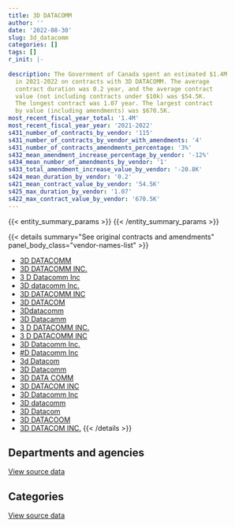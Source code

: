 ```yaml
---
title: 3D DATACOMM
author: ''
date: '2022-08-30'
slug: 3d_datacomm
categories: []
tags: []
r_init: |-
  
description: The Government of Canada spent an estimated $1.4M
  in 2021-2022 on contracts with 3D DATACOMM. The average
  contract duration was 0.2 year, and the average contract
  value (not including contracts under $10k) was $54.5K.
  The longest contract was 1.07 year. The largest contract
  by value (including amendments) was $670.5K.
most_recent_fiscal_year_total: '1.4M'
most_recent_fiscal_year_year: '2021-2022'
s431_number_of_contracts_by_vendor: '115'
s431_number_of_contracts_by_vendor_with_amendments: '4'
s431_number_of_contracts_amendments_percentage: '3%'
s432_mean_amendment_increase_percentage_by_vendor: '-12%'
s434_mean_number_of_amendments_by_vendor: '1'
s433_total_amendment_increase_value_by_vendor: '-20.8K'
s424_mean_duration_by_vendor: '0.2'
s421_mean_contract_value_by_vendor: '54.5K'
s425_max_duration_by_vendor: '1.07'
s422_max_contract_value_by_vendor: '670.5K'
---
```


<script src="/rmarkdown-libs/htmlwidgets/htmlwidgets.js"></script>
<link href="/rmarkdown-libs/datatables-css/datatables-crosstalk.css" rel="stylesheet" />
<script src="/rmarkdown-libs/datatables-binding/datatables.js"></script>
<script src="/rmarkdown-libs/jquery/jquery-3.6.0.min.js"></script>
<link href="/rmarkdown-libs/dt-core-bootstrap/css/dataTables.bootstrap.min.css" rel="stylesheet" />
<link href="/rmarkdown-libs/dt-core-bootstrap/css/dataTables.bootstrap.extra.css" rel="stylesheet" />
<script src="/rmarkdown-libs/dt-core-bootstrap/js/jquery.dataTables.min.js"></script>
<script src="/rmarkdown-libs/dt-core-bootstrap/js/dataTables.bootstrap.min.js"></script>
<link href="/rmarkdown-libs/crosstalk/css/crosstalk.min.css" rel="stylesheet" />
<script src="/rmarkdown-libs/crosstalk/js/crosstalk.min.js"></script>
<script src="/rmarkdown-libs/htmlwidgets/htmlwidgets.js"></script>
<link href="/rmarkdown-libs/datatables-css/datatables-crosstalk.css" rel="stylesheet" />
<script src="/rmarkdown-libs/datatables-binding/datatables.js"></script>
<script src="/rmarkdown-libs/jquery/jquery-3.6.0.min.js"></script>
<link href="/rmarkdown-libs/dt-core-bootstrap/css/dataTables.bootstrap.min.css" rel="stylesheet" />
<link href="/rmarkdown-libs/dt-core-bootstrap/css/dataTables.bootstrap.extra.css" rel="stylesheet" />
<script src="/rmarkdown-libs/dt-core-bootstrap/js/jquery.dataTables.min.js"></script>
<script src="/rmarkdown-libs/dt-core-bootstrap/js/dataTables.bootstrap.min.js"></script>
<link href="/rmarkdown-libs/crosstalk/css/crosstalk.min.css" rel="stylesheet" />
<script src="/rmarkdown-libs/crosstalk/js/crosstalk.min.js"></script>

{{< entity_summary_params >}}
{{< /entity_summary_params >}}

{{< details summary="See original contracts and amendments" panel_body_class="vendor-names-list" >}}
- [3D DATACOMM](https://search.open.canada.ca/en/ct/?sort=contract_value_f%20desc&page=1&search_text=%223D%20DATACOMM%22)
- [3D DATACOMM INC.](https://search.open.canada.ca/en/ct/?sort=contract_value_f%20desc&page=1&search_text=%223D%20DATACOMM%20INC.%22)
- [3 D Datacomm Inc](https://search.open.canada.ca/en/ct/?sort=contract_value_f%20desc&page=1&search_text=%223%20D%20Datacomm%20Inc%22)
- [3D datacomm Inc.](https://search.open.canada.ca/en/ct/?sort=contract_value_f%20desc&page=1&search_text=%223D%20datacomm%20Inc.%22)
- [3D DATACOMM INC](https://search.open.canada.ca/en/ct/?sort=contract_value_f%20desc&page=1&search_text=%223D%20DATACOMM%20INC%22)
- [3D DATACOM](https://search.open.canada.ca/en/ct/?sort=contract_value_f%20desc&page=1&search_text=%223D%20DATACOM%22)
- [3Ddatacomm](https://search.open.canada.ca/en/ct/?sort=contract_value_f%20desc&page=1&search_text=%223Ddatacomm%22)
- [3D Datacamm](https://search.open.canada.ca/en/ct/?sort=contract_value_f%20desc&page=1&search_text=%223D%20Datacamm%22)
- [3 D DATACOMM INC.](https://search.open.canada.ca/en/ct/?sort=contract_value_f%20desc&page=1&search_text=%223%20D%20DATACOMM%20INC.%22)
- [3 D DATACOMM INC](https://search.open.canada.ca/en/ct/?sort=contract_value_f%20desc&page=1&search_text=%223%20D%20DATACOMM%20INC%22)
- [3D Datacomm Inc.](https://search.open.canada.ca/en/ct/?sort=contract_value_f%20desc&page=1&search_text=%223D%20Datacomm%20Inc.%22)
- [\#D Datacomm Inc](https://search.open.canada.ca/en/ct/?sort=contract_value_f%20desc&page=1&search_text=%22%23D%20Datacomm%20Inc%22)
- [3d Datacom](https://search.open.canada.ca/en/ct/?sort=contract_value_f%20desc&page=1&search_text=%223d%20Datacom%22)
- [3D Datacomm](https://search.open.canada.ca/en/ct/?sort=contract_value_f%20desc&page=1&search_text=%223D%20Datacomm%22)
- [3D DATA COMM](https://search.open.canada.ca/en/ct/?sort=contract_value_f%20desc&page=1&search_text=%223D%20DATA%20COMM%22)
- [3D DATACOM INC](https://search.open.canada.ca/en/ct/?sort=contract_value_f%20desc&page=1&search_text=%223D%20DATACOM%20INC%22)
- [3D Datacomm Inc](https://search.open.canada.ca/en/ct/?sort=contract_value_f%20desc&page=1&search_text=%223D%20Datacomm%20Inc%22)
- [3D datacomm](https://search.open.canada.ca/en/ct/?sort=contract_value_f%20desc&page=1&search_text=%223D%20datacomm%22)
- [3D Datacom](https://search.open.canada.ca/en/ct/?sort=contract_value_f%20desc&page=1&search_text=%223D%20Datacom%22)
- [3D DATACOOM](https://search.open.canada.ca/en/ct/?sort=contract_value_f%20desc&page=1&search_text=%223D%20DATACOOM%22)
- [3D DATACOM INC.](https://search.open.canada.ca/en/ct/?sort=contract_value_f%20desc&page=1&search_text=%223D%20DATACOM%20INC.%22)
{{< /details >}}

## Departments and agencies

<div id="htmlwidget-1" style="width:100%;height:auto;" class="datatables html-widget"></div>
<script type="application/json" data-for="htmlwidget-1">{"x":{"style":"bootstrap","filter":"none","vertical":false,"data":[["<a href=\"/departments/cbsa-asfc/\">Canada Border Services Agency<\/a>","<a href=\"/departments/cra-arc/\">Canada Revenue Agency<\/a>","<a href=\"/departments/dfo-mpo/\">Fisheries and Oceans Canada<\/a>","<a href=\"/departments/dnd-mdn/\">National Defence<\/a>","<a href=\"/departments/iaac-aeic/\">Impact Assessment Agency of Canada<\/a>","<a href=\"/departments/pc/\">Parks Canada<\/a>","<a href=\"/departments/pwgsc-tpsgc/\">Public Services and Procurement Canada<\/a>","<a href=\"/departments/rcmp-grc/\">Royal Canadian Mounted Police<\/a>","<a href=\"/departments/ssc-spc/\">Shared Services Canada<\/a>","<a href=\"/departments/vac-acc/\">Veterans Affairs Canada<\/a>"],[10717.06,null,157830.51,105176.62,16021.47,null,19554.81,null,355116.65,null],[null,null,2032075.89,10538.61,null,15610.8,55137.39,166100.02,121505.38,25875],[null,null,772069.93,null,null,102907.12,14589.36,471035.77,30246.64,null],[null,82887.88,564245.21,30847.76,null,null,509769,143168.47,95816.2,null]],"container":"<table class=\"table table-striped table-hover row-border order-column display\">\n  <thead>\n    <tr>\n      <th>Department<\/th>\n      <th>2018-2019<\/th>\n      <th>2019-2020<\/th>\n      <th>2020-2021<\/th>\n      <th>2021-2022<\/th>\n    <\/tr>\n  <\/thead>\n<\/table>","options":{"order":[[4,"desc"]],"pageLength":10,"autoWidth":true,"columnDefs":[{"targets":1,"render":"function(data, type, row, meta) {\n    return type !== 'display' ? data : DTWidget.formatCurrency(data, \"$\", 2, 3, \",\", \".\", true, null);\n  }"},{"targets":2,"render":"function(data, type, row, meta) {\n    return type !== 'display' ? data : DTWidget.formatCurrency(data, \"$\", 2, 3, \",\", \".\", true, null);\n  }"},{"targets":3,"render":"function(data, type, row, meta) {\n    return type !== 'display' ? data : DTWidget.formatCurrency(data, \"$\", 2, 3, \",\", \".\", true, null);\n  }"},{"targets":4,"render":"function(data, type, row, meta) {\n    return type !== 'display' ? data : DTWidget.formatCurrency(data, \"$\", 2, 3, \",\", \".\", true, null);\n  }"},{"width":"16%","targets":[1,2,3,4]},{"className":"dt-right","targets":[1,2,3,4]}],"orderClasses":false}},"evals":["options.columnDefs.0.render","options.columnDefs.1.render","options.columnDefs.2.render","options.columnDefs.3.render"],"jsHooks":[]}</script>
<p class="text-right">
<a href="https://github.com/GoC-Spending/contracts-data/tree/main/data/out/vendors/3d_datacomm/summary_by_fiscal_year_by_department.csv" class="source-data-link btn btn-link">View source data</a>
</p>

## Categories

<div id="htmlwidget-2" style="width:100%;height:auto;" class="datatables html-widget"></div>
<script type="application/json" data-for="htmlwidget-2">{"x":{"style":"bootstrap","filter":"none","vertical":false,"data":[["<a href=\"/categories/facilities_and_construction/\">Facilities and construction<\/a>","<a href=\"/categories/office_management/\">Office management<\/a>","<a href=\"/categories/defence/\">Defence<\/a>","<a href=\"/categories/information_technology/\">Information technology<\/a>","<a href=\"/categories/industrial_products_and_services/\">Industrial products and services<\/a>"],[19554.81,null,105176.62,506059.18,33626.51],[null,null,10538.61,2400693.68,15610.8],[null,51847.7,null,1236094,102907.12],[10515.21,589663.37,30847.76,776116.78,19591.4]],"container":"<table class=\"table table-striped table-hover row-border order-column display\">\n  <thead>\n    <tr>\n      <th>Category<\/th>\n      <th>2018-2019<\/th>\n      <th>2019-2020<\/th>\n      <th>2020-2021<\/th>\n      <th>2021-2022<\/th>\n    <\/tr>\n  <\/thead>\n<\/table>","options":{"order":[[4,"desc"]],"dom":"t","pageLength":30,"autoWidth":true,"columnDefs":[{"targets":1,"render":"function(data, type, row, meta) {\n    return type !== 'display' ? data : DTWidget.formatCurrency(data, \"$\", 2, 3, \",\", \".\", true, null);\n  }"},{"targets":2,"render":"function(data, type, row, meta) {\n    return type !== 'display' ? data : DTWidget.formatCurrency(data, \"$\", 2, 3, \",\", \".\", true, null);\n  }"},{"targets":3,"render":"function(data, type, row, meta) {\n    return type !== 'display' ? data : DTWidget.formatCurrency(data, \"$\", 2, 3, \",\", \".\", true, null);\n  }"},{"targets":4,"render":"function(data, type, row, meta) {\n    return type !== 'display' ? data : DTWidget.formatCurrency(data, \"$\", 2, 3, \",\", \".\", true, null);\n  }"},{"width":"16%","targets":[1,2,3,4]},{"className":"dt-right","targets":[1,2,3,4]}],"orderClasses":false,"lengthMenu":[10,25,30,50,100]}},"evals":["options.columnDefs.0.render","options.columnDefs.1.render","options.columnDefs.2.render","options.columnDefs.3.render"],"jsHooks":[]}</script>
<p class="text-right">
<a href="https://github.com/GoC-Spending/contracts-data/tree/main/data/out/vendors/3d_datacomm/summary_by_fiscal_year_by_category.csv" class="source-data-link btn btn-link">View source data</a>
</p>
